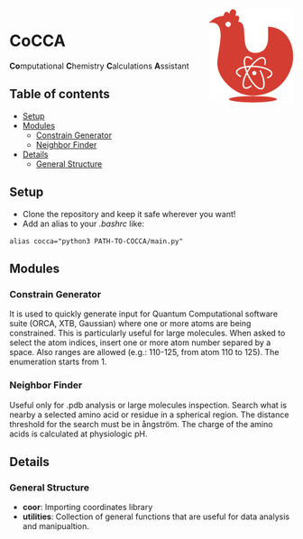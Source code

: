 <img src="img/CoCCA.png" align="right" />

# CoCCA
**Co**mputational **C**hemistry **C**alculations **A**ssistant

## Table of contents
  - [Setup](#setup)
  - [Modules](#modules)
    - [Constrain Generator](#constrain-generator)
    - [Neighbor Finder](#neighbor-finder)
  - [Details](#details)
    - [General Structure](#general-structure)

## Setup
- Clone the repository and keep it safe wherever you want!
- Add an alias to your *.bashrc* like:

```
alias cocca="python3 PATH-TO-COCCA/main.py"
```

## Modules

### Constrain Generator
It is used to quickly generate input for Quantum Computational software suite (ORCA, XTB, Gaussian) where one or more atoms are being constrained. This is particularly useful for large molecules.
When asked to select the atom indices, insert one or more atom number separed by a space. Also ranges are allowed (e.g.: 110-125, from atom 110 to 125). The enumeration starts from 1.

### Neighbor Finder
Useful only for .pdb analysis or large molecules inspection. Search what is nearby a selected amino acid or residue in a spherical region. The distance threshold for the search must be in ångström. The charge of the amino acids is calculated at physiologic pH.

## Details

### General Structure
- **coor**: Importing coordinates library
- **utilities**: Collection of general functions that are useful for data analysis and manipualtion.
